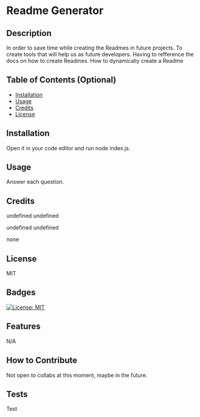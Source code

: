 
  
# Readme Generator

## Description

 In order to save time while creating the Readmes in future projects.
 To create tools that will help us as future developers.
 Having to refference the docs on how to create Readmes.
 How to dynamically create a Readme


## Table of Contents (Optional)

- [Installation](#installation)
- [Usage](#usage)
- [Credits](#credits)
- [License](#license)

## Installation
 Open it in your code editor and run node index.js.

## Usage
 Answer each question.

## Credits
 undefined undefined

 undefined undefined

 none

## License

 MIT

## Badges

 [![License: MIT](https://img.shields.io/badge/License-MIT-yellow.svg)](https://opensource.org/licenses/MIT)

## Features

 N/A

## How to Contribute

 Not open to collabs at this moment, maybe in the future.

## Tests

 Test







